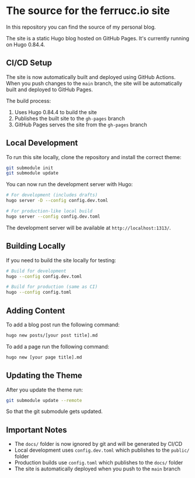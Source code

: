 # The source for the ferrucc.io site

In this repository you can find the source of my personal blog.

The site is a static Hugo blog hosted on GitHub Pages. It's currently running on Hugo 0.84.4.

## CI/CD Setup

The site is now automatically built and deployed using GitHub Actions. When you push changes to the `main` branch, the site will be automatically built and deployed to GitHub Pages.

The build process:
1. Uses Hugo 0.84.4 to build the site
2. Publishes the built site to the `gh-pages` branch
3. GitHub Pages serves the site from the `gh-pages` branch

## Local Development

To run this site locally, clone the repository and install the correct theme:

```bash
git submodule init
git submodule update
```

You can now run the development server with Hugo:

```bash
# For development (includes drafts)
hugo server -D --config config.dev.toml

# For production-like local build
hugo server --config config.dev.toml
```

The development server will be available at `http://localhost:1313/`.

## Building Locally

If you need to build the site locally for testing:

```bash
# Build for development
hugo --config config.dev.toml

# Build for production (same as CI)
hugo --config config.toml
```

## Adding Content

To add a blog post run the following command:

```bash
hugo new posts/[your post title].md
```

To add a page run the following command:

```bash
hugo new [your page title].md
```

## Updating the Theme

After you update the theme run:

```bash
git submodule update --remote
```

So that the git submodule gets updated.

## Important Notes

- The `docs/` folder is now ignored by git and will be generated by CI/CD
- Local development uses `config.dev.toml` which publishes to the `public/` folder
- Production builds use `config.toml` which publishes to the `docs/` folder
- The site is automatically deployed when you push to the `main` branch
